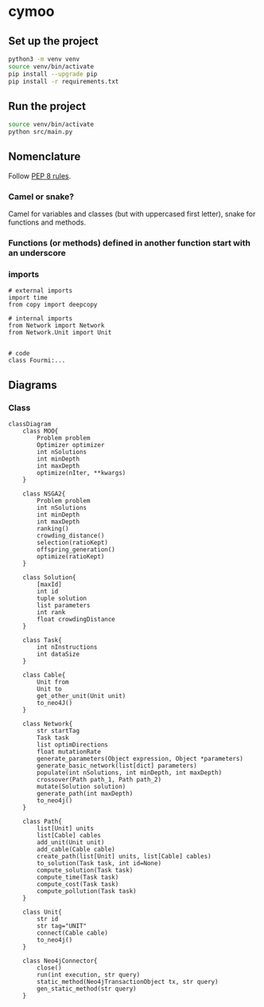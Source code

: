# cymoo

## Set up the project

```bash
python3 -m venv venv
source venv/bin/activate
pip install --upgrade pip
pip install -r requirements.txt
```

## Run the project

```bash
source venv/bin/activate
python src/main.py
```

## Nomenclature
Follow [PEP 8 rules](https://peps.python.org/pep-0008/).

### Camel or snake?
Camel for variables and classes (but with uppercased first letter), snake for functions and methods.

### Functions (or methods) defined in another function start with an underscore

### imports
```
# external imports
import time
from copy import deepcopy

# internal imports
from Network import Network
from Network.Unit import Unit


# code
class Fourmi:...
```

## Diagrams
### Class
```mermaid
classDiagram
    class MOO{
        Problem problem
        Optimizer optimizer
        int nSolutions
        int minDepth
        int maxDepth
        optimize(nIter, **kwargs)
    }

    class NSGA2{
        Problem problem
        int nSolutions
        int minDepth
        int maxDepth
        ranking()
        crowding_distance()
        selection(ratioKept)
        offspring_generation()
        optimize(ratioKept)
    }

    class Solution{
        [maxId]
        int id
        tuple solution
        list parameters
        int rank
        float crowdingDistance
    }

    class Task{
        int nInstructions
        int dataSize
    }

    class Cable{
        Unit from
        Unit to
        get_other_unit(Unit unit)
        to_neo4J()
    }

    class Network{
        str startTag
        Task task
        list optimDirections
        float mutationRate
        generate_parameters(Object expression, Object *parameters)
        generate_basic_network(list[dict] parameters)
        populate(int nSolutions, int minDepth, int maxDepth)
        crossover(Path path_1, Path path_2)
        mutate(Solution solution)
        generate_path(int maxDepth)
        to_neo4j()
    }

    class Path{
        list[Unit] units
        list[Cable] cables
        add_unit(Unit unit)
        add_cable(Cable cable)
        create_path(list[Unit] units, list[Cable] cables)
        to_solution(Task task, int id=None)
        compute_solution(Task task)
        compute_time(Task task)
        compute_cost(Task task)
        compute_pollution(Task task)
    }

    class Unit{
        str id
        str tag="UNIT"
        connect(Cable cable)
        to_neo4j()
    }

    class Neo4jConnector{
        close()
        run(int execution, str query)
        static_method(Neo4jTransactionObject tx, str query)
        gen_static_method(str query)
    }
```
